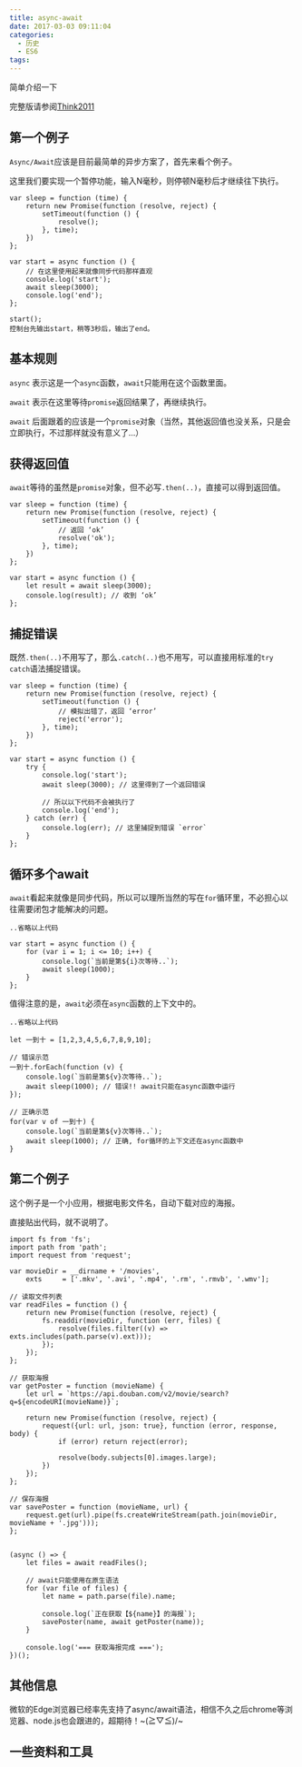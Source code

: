 ```yaml
---
title: async-await
date: 2017-03-03 09:11:04
categories:
  - 历史
  - ES6
tags:
---
```

简单介绍一下 
<!--more-->
完整版请参阅[Think2011](http://think2011.net/2015/11/09/ES7-Async-Await/)

## 第一个例子

`Async/Await`应该是目前最简单的异步方案了，首先来看个例子。

这里我们要实现一个暂停功能，输入N毫秒，则停顿N毫秒后才继续往下执行。
```
var sleep = function (time) {
    return new Promise(function (resolve, reject) {
        setTimeout(function () {
            resolve();
        }, time);
    })
};

var start = async function () {
    // 在这里使用起来就像同步代码那样直观
    console.log('start');
    await sleep(3000);
    console.log('end');
};

start();
控制台先输出start，稍等3秒后，输出了end。
```
## 基本规则

`async` 表示这是一个`async`函数，`await`只能用在这个函数里面。

`await` 表示在这里等待`promise`返回结果了，再继续执行。

`await` 后面跟着的应该是一个`promise`对象（当然，其他返回值也没关系，只是会立即执行，不过那样就没有意义了…）

## 获得返回值

`await`等待的虽然是`promise`对象，但不必写`.then(..)`，直接可以得到返回值。
```
var sleep = function (time) {
    return new Promise(function (resolve, reject) {
        setTimeout(function () {
            // 返回 ‘ok’
            resolve('ok');
        }, time);
    })
};

var start = async function () {
    let result = await sleep(3000);
    console.log(result); // 收到 ‘ok’
};
```

## 捕捉错误

既然`.then(..)`不用写了，那么`.catch(..)`也不用写，可以直接用标准的`try catch`语法捕捉错误。
```
var sleep = function (time) {
    return new Promise(function (resolve, reject) {
        setTimeout(function () {
            // 模拟出错了，返回 ‘error’
            reject('error');
        }, time);
    })
};

var start = async function () {
    try {
        console.log('start');
        await sleep(3000); // 这里得到了一个返回错误
        
        // 所以以下代码不会被执行了
        console.log('end');
    } catch (err) {
        console.log(err); // 这里捕捉到错误 `error`
    }
};
```
## 循环多个await

`await`看起来就像是同步代码，所以可以理所当然的写在`for`循环里，不必担心以往需要闭包才能解决的问题。
```
..省略以上代码

var start = async function () {
    for (var i = 1; i <= 10; i++) {
        console.log(`当前是第${i}次等待..`);
        await sleep(1000);
    }
};
```
值得注意的是，`await`必须在`async`函数的上下文中的。
```
..省略以上代码

let 一到十 = [1,2,3,4,5,6,7,8,9,10];

// 错误示范
一到十.forEach(function (v) {
    console.log(`当前是第${v}次等待..`);
    await sleep(1000); // 错误!! await只能在async函数中运行
});

// 正确示范
for(var v of 一到十) {
    console.log(`当前是第${v}次等待..`);
    await sleep(1000); // 正确, for循环的上下文还在async函数中
}
```
## 第二个例子

这个例子是一个小应用，根据电影文件名，自动下载对应的海报。



直接贴出代码，就不说明了。
```
import fs from 'fs';
import path from 'path';
import request from 'request';

var movieDir = __dirname + '/movies',
    exts     = ['.mkv', '.avi', '.mp4', '.rm', '.rmvb', '.wmv'];

// 读取文件列表
var readFiles = function () {
    return new Promise(function (resolve, reject) {
        fs.readdir(movieDir, function (err, files) {
            resolve(files.filter((v) => exts.includes(path.parse(v).ext)));
        });
    });
};

// 获取海报
var getPoster = function (movieName) {
    let url = `https://api.douban.com/v2/movie/search?q=${encodeURI(movieName)}`;

    return new Promise(function (resolve, reject) {
        request({url: url, json: true}, function (error, response, body) {
            if (error) return reject(error);

            resolve(body.subjects[0].images.large);
        })
    });
};

// 保存海报
var savePoster = function (movieName, url) {
    request.get(url).pipe(fs.createWriteStream(path.join(movieDir, movieName + '.jpg')));
};


(async () => {
    let files = await readFiles();

    // await只能使用在原生语法
    for (var file of files) {
        let name = path.parse(file).name;

        console.log(`正在获取【${name}】的海报`);
        savePoster(name, await getPoster(name));
    }

    console.log('=== 获取海报完成 ===');
})();
```
## 其他信息

微软的Edge浏览器已经率先支持了async/await语法，相信不久之后chrome等浏览器、node.js也会跟进的，超期待！~(≧▽≦)/~

## 一些资料和工具
